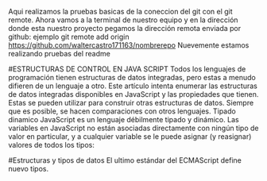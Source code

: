 Aqui realizamos la pruebas basicas de la coneccion del git con el git remote.
Ahora vamos a la terminal de nuestro equipo y en la dirección donde esta nuestro proyecto pegamos la dirección remota enviada por github: ejemplo
git remote add origin https://github.com/waltercastro171163/nombrerepo
Nuevemente estamos realizando pruebas del readme

#ESTRUCTURAS DE CONTROL EN JAVA SCRIPT
Todos los lenguajes de programación tienen estructuras de datos integradas, pero estas a menudo difieren de un lenguaje a otro. Este artículo intenta enumerar las estructuras de datos integradas disponibles en JavaScript y las propiedades que tienen. Estas se pueden utilizar para construir otras estructuras de datos. Siempre que es posible, se hacen comparaciones con otros lenguajes.
Tipado dinamico 
JavaScript es un lenguaje débilmente tipado y dinámico. Las variables en JavaScript no están asociadas directamente con ningún tipo de valor en particular, y a cualquier variable se le puede asignar (y reasignar) valores de todos los tipos:

#Estructuras y tipos de datos
El ultimo estándar del ECMAScript define nuevo tipos.
